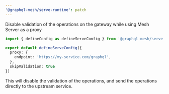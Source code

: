 ```yaml
---
'@graphql-mesh/serve-runtime': patch
---
```


Disable validation of the operations on the gateway while using Mesh Server as a proxy

```ts filename="mesh.config.ts"
import { defineConfig as defineServeConfig } from '@graphql-mesh/serve-cli'

export default defineServeConfig({
  proxy: {
    endpoint: 'https://my-service.com/graphql',
  },
  skipValidation: true
})
```

This will disable the validation of the operations, and send the operations directly to the upstream service.
